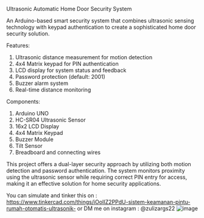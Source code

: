 Ultrasonic Automatic Home Door Security System


An Arduino-based smart security system that combines ultrasonic sensing technology with keypad authentication to create a sophisticated home door security solution.

Features:
1. Ultrasonic distance measurement for motion detection
2. 4x4 Matrix keypad for PIN authentication
3. LCD display for system status and feedback
4. Password protection (default: 2001)
5. Buzzer alarm system
6. Real-time distance monitoring

Components:
1. Arduino UNO
2. HC-SR04 Ultrasonic Sensor
3. 16x2 LCD Display
4. 4x4 Matrix Keypad
5. Buzzer Module
6. Tilt Sensor
7. Breadboard and connecting wires

This project offers a dual-layer security approach by utilizing both motion detection and password authentication. The system monitors proximity using the ultrasonic sensor while requiring correct PIN entry for access, making it an effective solution for home security applications.

You can simulate and tinker this on : https://www.tinkercad.com/things/iOoIIZ2PPdU-sistem-keamanan-pintu-rumah-otomatis-ultrasonik-
or DM me on instagram : @zulizargs22
![image](https://github.com/user-attachments/assets/cb981144-c586-47c9-a836-e30149234b15)
